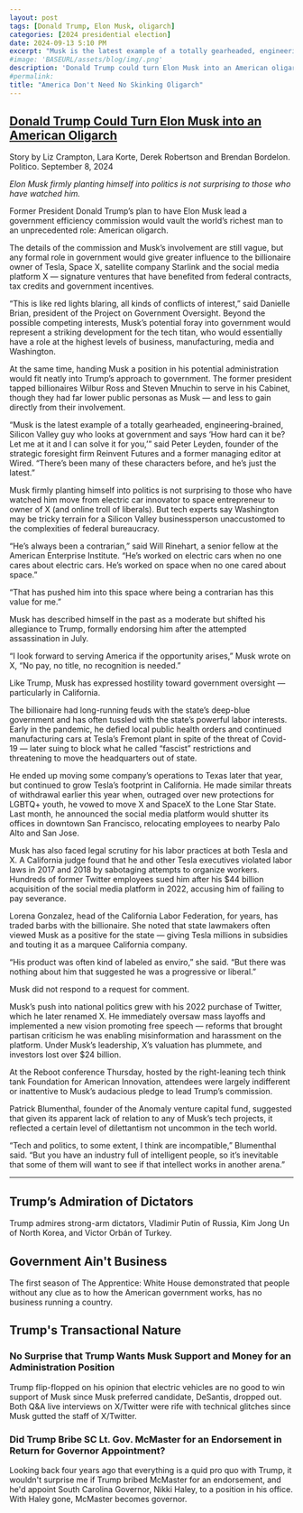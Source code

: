 ```yaml
---
layout: post
tags: [Donald Trump, Elon Musk, oligarch]
categories: [2024 presidential election]
date: 2024-09-13 5:10 PM
excerpt: "Musk is the latest example of a totally gearheaded, engineering-brained, Silicon Valley guy who looks at government and says ‘How hard can it be? Let me at it and I can solve it for you.' There’s been many of these characters before, and he’s just the latest."
#image: 'BASEURL/assets/blog/img/.png'
description: 'Donald Trump could turn Elon Musk into an American oligarch'
#permalink:
title: "America Don't Need No Skinking Oligarch"
---
```


## [Donald Trump Could Turn Elon Musk into an American Oligarch](https://www.politico.com/news/2024/09/07/trump-elon-musk-government-position-00177845)

Story by Liz Crampton, Lara Korte, Derek Robertson and Brendan Bordelon. Politico.
September 8, 2024


*Elon Musk firmly planting himself into politics is not surprising to those who have watched him.*

Former President Donald Trump’s plan to have Elon Musk lead a government efficiency commission would vault the world’s richest man to an unprecedented role: American oligarch.

The details of the commission and Musk’s involvement are still vague, but any formal role in government would give greater influence to the billionaire owner of Tesla, Space X, satellite company Starlink and the social media platform X — signature ventures that have benefited from federal contracts, tax credits and government incentives.

“This is like red lights blaring, all kinds of conflicts of interest,” said Danielle Brian, president of the Project on Government Oversight.
Beyond the possible competing interests, Musk’s potential foray into government would represent a striking development for the tech titan, who would essentially have a role at the highest levels of business, manufacturing, media and Washington.

At the same time, handing Musk a position in his potential administration would fit neatly into Trump’s approach to government. The former president tapped billionaires Wilbur Ross and Steven Mnuchin to serve in his Cabinet, though they had far lower public personas as Musk — and less to gain directly from their involvement.

“Musk is the latest example of a totally gearheaded, engineering-brained, Silicon Valley guy who looks at government and says ‘How hard can it be? Let me at it and I can solve it for you,’” said Peter Leyden, founder of the strategic foresight firm Reinvent Futures and a former managing editor at Wired. “There’s been many of these characters before, and he’s just the latest.”

Musk firmly planting himself into politics is not surprising to those who have watched him move from electric car innovator to space entrepreneur to owner of X (and online troll of liberals). But tech experts say Washington may be tricky terrain for a Silicon Valley businessperson unaccustomed to the complexities of federal bureaucracy.

“He’s always been a contrarian,” said Will Rinehart, a senior fellow at the American Enterprise Institute. “He’s worked on electric cars when no one cares about electric cars. He’s worked on space when no one cared about space.”

“That has pushed him into this space where being a contrarian has this value for me.”

Musk has described himself in the past as a moderate but shifted his allegiance to Trump, formally endorsing him after the attempted assassination in July.

“I look forward to serving America if the opportunity arises,” Musk wrote on X, “No pay, no title, no recognition is needed.”

Like Trump, Musk has expressed hostility toward government oversight — particularly in California.

The billionaire had long-running feuds with the state’s deep-blue government and has often tussled with the state’s powerful labor interests. Early in the pandemic, he defied local public health orders and continued manufacturing cars at Tesla’s Fremont plant in spite of the threat of Covid-19 — later suing to block what he called “fascist” restrictions and threatening to move the headquarters out of state.

He ended up moving some company’s operations to Texas later that year, but continued to grow Tesla’s footprint in California. He made similar threats of withdrawal earlier this year when, outraged over new protections for LGBTQ+ youth, he vowed to move X and SpaceX to the Lone Star State. Last month, he announced the social media platform would shutter its offices in downtown San Francisco, relocating employees to nearby Palo Alto and San Jose.

Musk has also faced legal scrutiny for his labor practices at both Tesla and X. A California judge found that he and other Tesla executives violated labor laws in 2017 and 2018 by sabotaging attempts to organize workers. Hundreds of former Twitter employees sued him after his $44 billion acquisition of the social media platform in 2022, accusing him of failing to pay severance.

Lorena Gonzalez, head of the California Labor Federation, for years, has traded barbs with the billionaire. She noted that state lawmakers often viewed Musk as a positive for the state — giving Tesla millions in subsidies and touting it as a marquee California company.

“His product was often kind of labeled as enviro,” she said. “But there was nothing about him that suggested he was a progressive or liberal.”

Musk did not respond to a request for comment.

Musk’s push into national politics grew with his 2022 purchase of Twitter, which he later renamed X. He immediately oversaw mass layoffs and implemented a new vision promoting free speech — reforms that brought partisan criticism he was enabling misinformation and harassment on the platform. Under Musk’s leadership, X’s valuation has plummete, and investors lost over $24 billion.

At the Reboot conference Thursday, hosted by the right-leaning tech think tank Foundation for American Innovation, attendees were largely indifferent or inattentive to Musk’s audacious pledge to lead Trump’s commission.

Patrick Blumenthal, founder of the Anomaly venture capital fund, suggested that given its apparent lack of relation to any of Musk’s tech projects, it reflected a certain level of dilettantism not uncommon in the tech world.

“Tech and politics, to some extent, I think are incompatible,” Blumenthal said. “But you have an industry full of intelligent people, so it’s inevitable that some of them will want to see if that intellect works in another arena.”

[^11]: "All right," Curtin shouted back. "If you are the police, where are your badges? Let's see them."<br /><br />"Badges, to god-damned hell with badges! We have no badges. In fact, we don't need badges. I don't have to show you any stinking badges, you god-damned cabrón and chinga tu madre! Come out there from that shit-hole of yours. I have to speak to you.<br /> *The Treasure of the Sierra Madre.*

<hr />

## Trump’s Admiration of Dictators

Trump admires strong-arm dictators, Vladimir Putin of Russia, Kim Jong Un of North Korea, and Victor Orbán of Turkey.

## Government Ain't Business

The first season of The Apprentice: White House demonstrated that people without any clue as to how the American government works, has no business running a country.


## Trump's Transactional Nature

### No Surprise that Trump Wants Musk Support and Money for an Administration Position

Trump flip-flopped on his opinion that electric vehicles are no good to win support of Musk since Musk preferred candidate, DeSantis, dropped out. Both Q&A live interviews on X/Twitter were rife with technical glitches since Musk gutted the staff of X/Twitter.

### Did Trump Bribe SC Lt. Gov. McMaster for an Endorsement in Return for Governor Appointment?

Looking back four years ago that everything is a quid pro quo with Trump, it wouldn't surprise me if Trump bribed McMaster for an endorsement, and he'd appoint South Carolina Governor, Nikki Haley, to a position in his office. With Haley gone, McMaster becomes governor.
